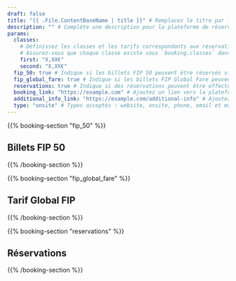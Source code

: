 ```yaml
---
draft: false
title: "{{ .File.ContentBaseName | title }}" # Remplacez le titre par le nom de la plateforme de réservation
description: "" # Complète une description pour la plateforme de réservation
params:
  classes:
    # Définissez les classes et les tarifs correspondants aux réservations.
    # Assurez-vous que chaque classe existe sous `booking.classes` dans i18n.
    first: "X,XX€"
    second: "X,XX€"
  fip_50: true # Indique si les billets FIP 50 peuvent être réservés via cette plateforme
  fip_global_fare: true # Indique si les billets FIP Global Fare peuvent être réservés via cette plateforme
  reservations: true # Indique si des réservations peuvent être effectuées via cette plateforme
  booking_link: "https://example.com" # Ajoutez un lien vers la plateforme de réservation
  additional_info_link: "https://example.com/additional-info" # Ajoutez un lien vers des informations supplémentaires
  type: "onsite" # Types acceptés : website, onsite, phone, email et machine
---
```


{{% booking-section "fip_50" %}}

## Billets FIP 50

<!--
    Expliquez les étapes pour réserver des billets FIP 50 via cette plateforme de réservation.
-->

{{% /booking-section %}}

{{% booking-section "fip_global_fare" %}}

## Tarif Global FIP

<!--
    Expliquez les étapes pour réserver des billets au tarif global FIP via cette plateforme de réservation.
-->

{{% /booking-section %}}

{{% booking-section "reservations" %}}

## Réservations

<!--
    Expliquez les étapes pour effectuer des réservations via cette plateforme de réservation.
-->

{{% /booking-section %}}
